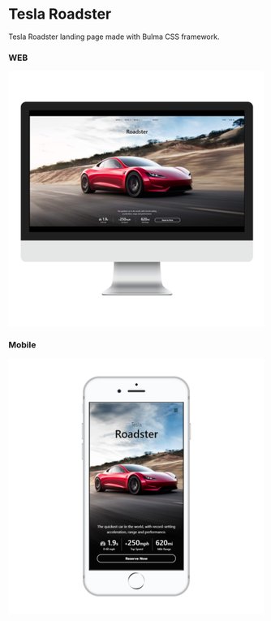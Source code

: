 # Tesla Roadster

Tesla Roadster landing page made with Bulma CSS framework.

### WEB
<img src="https://github.com/mhackyu/tesla-roadster-landing/blob/master/mockup-web.png">

### Mobile
<img src="https://github.com/mhackyu/tesla-roadster-landing/blob/master/mockup-mobile.png">